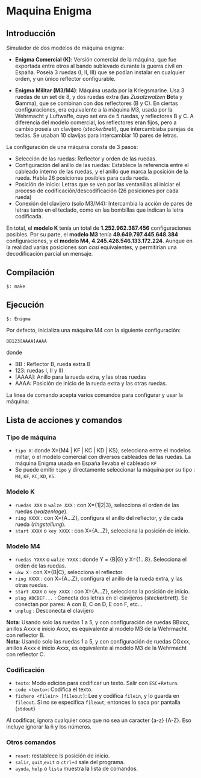 # Maquina Enigma

## Introducción

Simulador de dos modelos de máquina enigma:

- **Enigma Comercial (K)**: Versión comercial de la máquina, que fue exportada entre otros al bando sublevado durante la guerra civil en España. Poseía 3 ruedas (I, II, III) que se podían instalar en cualquier orden, y un único reflector configurable. 

- **Enigma Militar (M3/M4)**: Máquina usada por la Kriegsmarine. Usa 3 ruedas de un set de 8, y dos ruedas extra (las *Zusatzwalzen* **B**eta y **G**amma), que se combinan con dos reflectores (B y C).  En ciertas configuraciones, era equivalente a la máquina M3, usada por la Wehrmacht y Luftwaffe,  cuyo set era de 5 ruedas, y reflectores B y C. A diferencia del modelo comercial, los reflectores eran fijos, pero a cambio poseía un clavijero (*steckerbrett*), que intercambiaba parejas de teclas. Se usaban 10 clavijas para intercambiar 10 pares de letras.

La configuración de una máquina consta de 3 pasos:

- Selección de las ruedas: Reflector y orden de las ruedas.
- Configuración del anillo de las ruedas: Establece la referencia entre el cableado interno de las ruedas, y el anillo que marca la posición de la rueda.  Había 26 posiciones posibles para cada rueda.
- Posición de inicio: Letras que se ven por las ventanillas al iniciar el proceso de codificación/descodificación (26 posiciones por cada rueda)
- Conexión del clavijero (solo M3/M4): Intercambia la acción de pares de letras tanto en el teclado, como en las bombillas que indican la letra codificada.

En total, el **modelo K** tenía un total de **1.252.962.387.456** configuraciones posibles. Por su parte, el **modelo M3** tenía **49.649.797.445.648.384**  configuraciones, y el **modelo M4**, **4.245.426.546.133.172.224**. Aunque en la realidad varias  posiciones son *casi* equivalentes, y permitirían una decodificación parcial un mensaje.

## Compilación

    $: make

## Ejecución

    $: Enigma

Por defecto, inicializa una máquina M4 con la siguiente configuración:

    BB123[AAAA]AAAA

donde

 - BB : Reflector B, rueda extra B
 - 123: ruedas I, II y III
 - [AAAA]: Anillo para la rueda extra, y las otras ruedas
 - AAAA: Posición de inicio de la rueda extra y las otras ruedas.

La línea de comando acepta varios comandos para configurar y usar la máquina:

## Lista de acciones y comandos

### Tipo de máquina

- `tipo X`: donde X={M4 | KF | KC | KD | KS}, selecciona entre el modelos miltar, o el modelo comercial con diversos cableados de las ruedas. La máquina Enigma usada en España llevaba el cableado `KF`
- Se puede omitir `tipo` y directamente seleccionar la máquina por su tipo : `M4`, `KF`, `KC`, `KD`, `KS`.

### Modelo K
- `ruedas XXX` o `walze XXX` : con X={1|2|3}, selecciona el orden de las ruedas (*walzenlage*).
- `ring XXXX` : con X={A...Z}, configura el anillo del reflector, y de cada rueda (*ringstellung*).
- `start XXXX` o `key XXXX` : con X={A...Z}, selecciona la posición de inicio. 

### Modelo M4
- `ruedas YXXX` o `walze YXXX` : donde Y = {B|G} y X={1...8}. Selecciona el orden de las ruedas.
- `ukw X` : con X={B|C}, selecciona el reflector.
- `ring XXXX` : con X={A...Z}, configura el anillo de la rueda extra, y las otras ruedas.
- `start XXXX` o `key XXXX` : con X={A...Z}, selecciona la posición de inicio.
- `plug ABCDEF...` : Conecta dos letras en el clavijeros (*steckerbrett*). Se conectan por pares: A con B, C on D, E con F, etc...
- `unplug` : Desconecta el clavijero

**Nota**: Usando solo las ruedas 1 a 5, y con configuración de ruedas BBxxx,  anillos Axxx e inicio Axxx, es equivalente al modelo  M3 de la Wehrmacht con reflector B.       
**Nota**: Usando solo las ruedas 1 a 5, y con configuración de ruedas CGxxx,  anillos Axxx e inicio Axxx, es equivalente al modelo  M3 de la Wehrmacht con reflector C.

### Codificación

- `texto`: Modo edición para codificar un texto. Salir con `ESC`+`Return`.
- `code <texto>`: Codifica el texto.
- `fichero <filein> [fileout]`: Lee y codifica `filein`, y lo guarda en `fileout`. Si no se especifica `fileout`, entonces lo saca por pantalla (`stdout`)

Al codificar, ignora cualquier cosa que no sea un caracter {a-z} {A-Z}. Eso incluye ignorar la ñ y los números.


### Otros comandos

- `reset`: restablece ls posición de inicio.
- `salir`, `quit`,`exit` o `ctrl+d` sale del programa.
- `ayuda`, `help` o `lista` muestra la lista de comandos.
